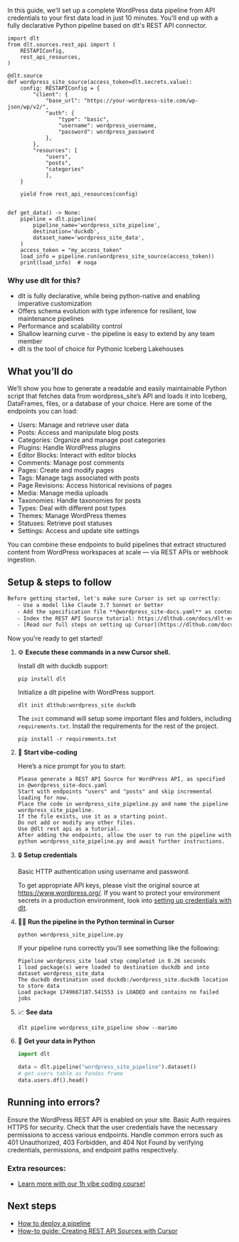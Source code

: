 In this guide, we'll set up a complete WordPress data pipeline from API credentials to your first data load in just 10 minutes. You'll end up with a fully declarative Python pipeline based on dlt's REST API connector.

```python-outcome
import dlt
from dlt.sources.rest_api import (
    RESTAPIConfig,
    rest_api_resources,
)

@dlt.source
def wordpress_site_source(access_token=dlt.secrets.value):
    config: RESTAPIConfig = {
        "client": {
            "base_url": "https://your-wordpress-site.com/wp-json/wp/v2/",
            "auth": {
                "type": "basic",
                "username": wordpress_username,
                "password": wordpress_password
            },
        },
        "resources": [
            "users",
            "posts",
            "categories"
            ],
    }

    yield from rest_api_resources(config)


def get_data() -> None:
    pipeline = dlt.pipeline(
        pipeline_name='wordpress_site_pipeline',
        destination='duckdb',
        dataset_name='wordpress_site_data', 
    )
    access_token = "my_access_token"
    load_info = pipeline.run(wordpress_site_source(access_token))
    print(load_info)  # noqa
```

### Why use dlt for this?

- dlt is fully declarative, while being python-native and enabling imperative customization
- Offers schema evolution with type inference for resilient, low maintenance pipelines
- Performance and scalability control
- Shallow learning curve - the pipeline is easy to extend by any team member
- dlt is the tool of choice for Pythonic Iceberg Lakehouses

## What you’ll do

We’ll show you how to generate a readable and easily maintainable Python script that fetches data from wordpress_site’s API and loads it into Iceberg, DataFrames, files, or a database of your choice. Here are some of the endpoints you can load:

- Users: Manage and retrieve user data
- Posts: Access and manipulate blog posts
- Categories: Organize and manage post categories
- Plugins: Handle WordPress plugins
- Editor Blocks: Interact with editor blocks
- Comments: Manage post comments
- Pages: Create and modify pages
- Tags: Manage tags associated with posts
- Page Revisions: Access historical revisions of pages
- Media: Manage media uploads
- Taxonomies: Handle taxonomies for posts
- Types: Deal with different post types
- Themes: Manage WordPress themes
- Statuses: Retrieve post statuses
- Settings: Access and update site settings

You can combine these endpoints to build pipelines that extract structured content from WordPress workspaces at scale — via REST APIs or webhook ingestion.

## Setup & steps to follow

```default
Before getting started, let's make sure Cursor is set up correctly:
   - Use a model like Claude 3.7 Sonnet or better
   - Add the specification file **@wordpress_site-docs.yaml** as context
   - Index the REST API Source tutorial: https://dlthub.com/docs/dlt-ecosystem/verified-sources/rest_api/ and add it to context as **@dlt rest api**
   - [Read our full steps on setting up Cursor](https://dlthub.com/docs/dlt-ecosystem/llm-tooling/cursor-restapi#23-configuring-cursor-with-documentation)
```

Now you're ready to get started! 

1. ⚙️ **Execute these commands in a new Cursor shell.**
    
    Install dlt with duckdb support:
    ```shell
    pip install dlt
    ```

    Initialize a dlt pipeline with WordPress support.
    ```shell
    dlt init dlthub:wordpress_site duckdb
    ```

    The `init` command will setup some important files and folders, including `requirements.txt`. Install the requirements for the rest of the project.
    ```shell
    pip install -r requirements.txt
    ```
    
2. 🤠 **Start vibe-coding**
    
    Here’s a nice prompt for you to start: 
    
    ```prompt
    Please generate a REST API Source for WordPress API, as specified in @wordpress_site-docs.yaml 
    Start with endpoints "users" and "posts" and skip incremental loading for now. 
    Place the code in wordpress_site_pipeline.py and name the pipeline wordpress_site_pipeline. 
    If the file exists, use it as a starting point. 
    Do not add or modify any other files. 
    Use @dlt rest api as a tutorial. 
    After adding the endpoints, allow the user to run the pipeline with python wordpress_site_pipeline.py and await further instructions.
    ```

    
3. 🔒 **Setup credentials** 
    
    Basic HTTP authentication using username and password.
    
    To get appropriate API keys, please visit the original source at https://www.wordpress.org/.
    If you want to protect your environment secrets in a production environment, look into [setting up credentials with dlt](https://dlthub.com/docs/walkthroughs/add_credentials).
    
4. 🏃‍♀️ **Run the pipeline in the Python terminal in Cursor**
    
    ```shell
    python wordpress_site_pipeline.py
    ```
    
    If your pipeline runs correctly you’ll see something like the following:
    
    ```shell
    Pipeline wordpress_site load step completed in 0.26 seconds
    1 load package(s) were loaded to destination duckdb and into dataset wordpress_site_data
    The duckdb destination used duckdb:/wordpress_site.duckdb location to store data
    Load package 1749667187.541553 is LOADED and contains no failed jobs
    ```
    
5. 📈 **See data**
    
    ```shell
    dlt pipeline wordpress_site_pipeline show --marimo
    ```
    
6. 🐍 **Get your data in Python**
    
    ```python
    import dlt

   data = dlt.pipeline("wordpress_site_pipeline").dataset()
   # get users table as Pandas frame
   data.users.df().head()
    ```

## Running into errors?

Ensure the WordPress REST API is enabled on your site. Basic Auth requires HTTPS for security. Check that the user credentials have the necessary permissions to access various endpoints. Handle common errors such as 401 Unauthorized, 403 Forbidden, and 404 Not Found by verifying credentials, permissions, and endpoint paths respectively.

### Extra resources:

- [Learn more with our 1h vibe coding course!](https://www.youtube.com/watch?v=GGid70rnJuM)

## Next steps

- [How to deploy a pipeline](https://dlthub.com/docs/walkthroughs/deploy-a-pipeline)
- [How-to guide: Creating REST API Sources with Cursor](https://dlthub.com/docs/dlt-ecosystem/llm-tooling/cursor-restapi)
